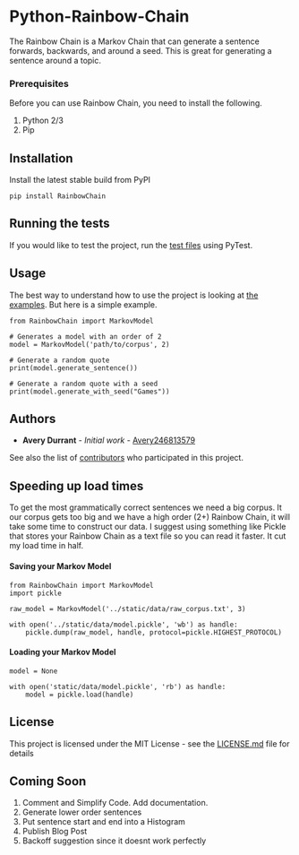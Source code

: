 # Python-Rainbow-Chain
The Rainbow Chain is a Markov Chain that can generate a sentence
forwards, backwards, and around a seed. This is great for generating
a sentence around a topic.

### Prerequisites
Before you can use Rainbow Chain, you need to install the following.
1. Python 2/3
2. Pip

## Installation
Install the latest stable build from PyPI

    pip install RainbowChain
    
## Running the tests

If you would like to test the project, run the [test files](test) using PyTest.  

## Usage
The best way to understand how to use the project is looking at
[the examples](examples). But here is a simple example.

    from RainbowChain import MarkovModel

    # Generates a model with an order of 2
    model = MarkovModel('path/to/corpus', 2)

    # Generate a random quote
    print(model.generate_sentence())

    # Generate a random quote with a seed
    print(model.generate_with_seed("Games"))
    
## Authors
* **Avery Durrant** - *Initial work* - [Avery246813579](https://github.com/Avery246813579)

See also the list of [contributors](https://github.com/Avery246813579/Python-Rainbow-Chain/contributors) who participated in this project.

## Speeding up load times
To get the most grammatically correct sentences we need a big corpus.
It our corpus gets too big and we have a high order (2+) Rainbow Chain,
it will take some time to construct our data. I suggest using something
like Pickle that stores your Rainbow Chain as a text file so you can
read it faster. It cut my load time in half.

#### Saving your Markov Model
    from RainbowChain import MarkovModel
    import pickle

    raw_model = MarkovModel('../static/data/raw_corpus.txt', 3)

    with open('../static/data/model.pickle', 'wb') as handle:
        pickle.dump(raw_model, handle, protocol=pickle.HIGHEST_PROTOCOL)

#### Loading your Markov Model
    model = None

    with open('static/data/model.pickle', 'rb') as handle:
        model = pickle.load(handle)

## License
This project is licensed under the MIT License - see the [LICENSE.md](LICENSE.md) file for details

## Coming Soon
1. Comment and Simplify Code. Add documentation.
1. Generate lower order sentences
1. Put sentence start and end into a Histogram
1. Publish Blog Post
1. Backoff suggestion since it doesnt work perfectly
